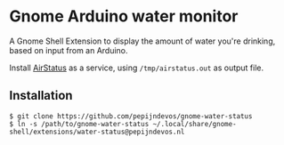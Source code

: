 # Gnome Arduino water monitor

A Gnome Shell Extension to display the amount of water you're drinking, based on input from an Arduino.

Install [AirStatus](https://github.com/delphiki/AirStatus) as a service, using `/tmp/airstatus.out` as output file.

## Installation

```shell
$ git clone https://github.com/pepijndevos/gnome-water-status
$ ln -s /path/to/gnome-water-status ~/.local/share/gnome-shell/extensions/water-status@pepijndevos.nl
```

